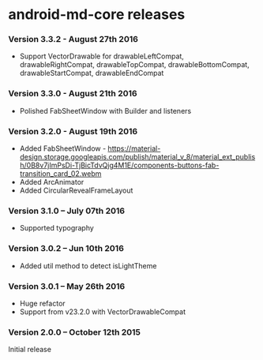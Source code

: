 # android-md-core releases #

### Version 3.3.2 - August 27th 2016 ###

- Support VectorDrawable for drawableLeftCompat, drawableRightCompat, drawableTopCompat, drawableBottomCompat, drawableStartCompat, drawableEndCompat


### Version 3.3.0 - August 21th 2016 ###

- Polished FabSheetWindow with Builder and listeners

### Version 3.2.0 - August 19th 2016 ###

- Added FabSheetWindow - https://material-design.storage.googleapis.com/publish/material_v_8/material_ext_publish/0B8v7jImPsDi-TjBicTdvQjg4M1E/components-buttons-fab-transition_card_02.webm
- Added ArcAnimator
- Added CircularRevealFrameLayout

### Version 3.1.0 – July 07th 2016 ###

- Supported typography


### Version 3.0.2 – Jun 10th 2016 ###

- Added util method to detect isLightTheme


### Version 3.0.1 – May 26th 2016 ###

- Huge refactor
- Support from v23.2.0 with VectorDrawableCompat


### Version 2.0.0 – October 12th 2015 ###

Initial release
